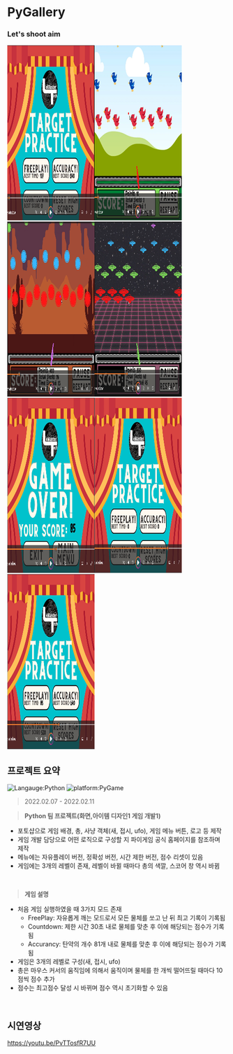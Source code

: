 # PyGallery
### Let's shoot aim
<img src="/img/start.png" alt="Intro Screen" width="200px" height="400px"><img src="/img/bird_game.png" alt="Bird Shooting" width="200px" height="400px"><img src="/img/plate_game.png" alt="Plate Shooting" width="200px" height="400px"><img src="/img/ufo_game.png" alt="Ufo Shooting" width="200px" height="400px">
<img src="/img/game_over.png" alt="Game Over" width="200px" height="400px"><img src="/img/rest_screen.png" alt="Ufo Shooting" width="200px" height="400px">
<img src="/img/record_score.png" alt="Ufo Shooting" width="200px" height="400px">

## 프로젝트 요약
![Langauge:Python](https://img.shields.io/badge/Language-Python-purple) ![platform:PyGame](https://img.shields.io/badge/Platform-PyGame-pink)
> 2022.02.07 - 2022.02.11
 
> **Python 팀 프로젝트(화면,아이템 디자인1 게임 개발1)**
* 포토샵으로 게임 배경, 총, 사냥 객체(새, 접시, ufo), 게임 메뉴 버튼, 로고 등 제작
* 게임 개발 담당으로 어떤 로직으로 구성할 지 파이게임 공식 홈페이지를 참조하며 제작
* 메뉴에는 자유플레이 버전, 정확성 버전, 시간 제한 버전, 점수 리셋이 있음
* 게임에는 3개의 레벨이 존재, 레벨이 바뀔 때마다 총의 색깔, 스코어 창 역시 바뀜
<br>

> **게임 설명**
* 처음 게임 실행하였을 때 3가지 모드 존재
  * FreePlay: 자유롭게 깨는 모드로서 모든 물체를 쏘고 난 뒤 최고 기록이 기록됨
  * Countdown: 제한 시간 30초 내로 물체를 맞춘 후 이에 해당되는 점수가 기록됨
  * Accurancy: 탄약의 개수 81개 내로 물체를 맞춘 후 이에 해당되는 점수가 기록됨
* 게임은 3개의 레벨로 구성(새, 접시, ufo)
* 총은 마우스 커서의 움직임에 의해서 움직이며 물체를 한 개씩 떨어뜨릴 때마다 10점씩 점수 추가
* 점수는 최고점수 달성 시 바뀌며 점수 역시 초기화할 수 있음 
<br>

## 시연영상
https://youtu.be/PvTTosfR7UU

